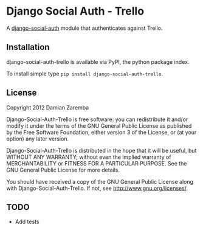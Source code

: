 Django Social Auth - Trello
===========================
A [django-social-auth](https://github.com/omab/django-social-auth/) module that
authenticates against Trello.

Installation
------------
django-social-auth-trello is available via PyPI, the python package index.

To install simple type `pip install django-social-auth-trello`.

License
-------
Copyright 2012 Damian Zaremba

Django-Social-Auth-Trello is free software: you can redistribute it and/or modify
it under the terms of the GNU General Public License as published by
the Free Software Foundation, either version 3 of the License, or
(at your option) any later version.

Django-Social-Auth-Trello is distributed in the hope that it will be useful,
but WITHOUT ANY WARRANTY; without even the implied warranty of
MERCHANTABILITY or FITNESS FOR A PARTICULAR PURPOSE.  See the
GNU General Public License for more details.

You should have received a copy of the GNU General Public License
along with Django-Social-Auth-Trello.  If not, see <http://www.gnu.org/licenses/>.

TODO
----
* Add tests
